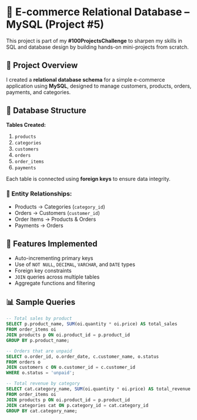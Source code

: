 # 🛒 E-commerce Relational Database – MySQL (Project #5)

This project is part of my **#100ProjectsChallenge** to sharpen my skills in SQL and database design by building hands-on mini-projects from scratch.

## 📌 Project Overview

I created a **relational database schema** for a simple e-commerce application using **MySQL**, designed to manage customers, products, orders, payments, and categories.

## 🧱 Database Structure

**Tables Created:**

1. `products`
2. `categories`
3. `customers`
4. `orders`
5. `order_items`
6. `payments`

Each table is connected using **foreign keys** to ensure data integrity.

### 🧬 Entity Relationships:
- Products → Categories (`category_id`)
- Orders → Customers (`customer_id`)
- Order Items → Products & Orders
- Payments → Orders

## 🔧 Features Implemented

- Auto-incrementing primary keys
- Use of `NOT NULL`, `DECIMAL`, `VARCHAR`, and `DATE` types
- Foreign key constraints
- `JOIN` queries across multiple tables
- Aggregate functions and filtering

## 📊 Sample Queries

```sql
-- Total sales by product
SELECT p.product_name, SUM(oi.quantity * oi.price) AS total_sales
FROM order_items oi
JOIN products p ON oi.product_id = p.product_id
GROUP BY p.product_name;

-- Orders that are unpaid
SELECT o.order_id, o.order_date, c.customer_name, o.status
FROM orders o
JOIN customers c ON o.customer_id = c.customer_id
WHERE o.status = 'unpaid';

-- Total revenue by category
SELECT cat.category_name, SUM(oi.quantity * oi.price) AS total_revenue
FROM order_items oi
JOIN products p ON oi.product_id = p.product_id
JOIN categories cat ON p.category_id = cat.category_id
GROUP BY cat.category_name;
